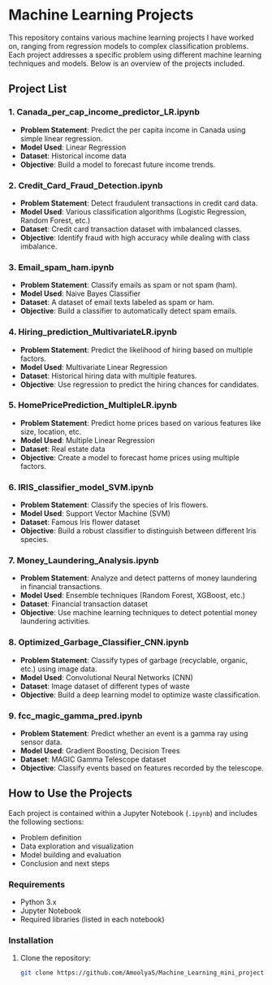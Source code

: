 # Machine Learning Projects

This repository contains various machine learning projects I have worked on, ranging from regression models to complex classification problems. Each project addresses a specific problem using different machine learning techniques and models. Below is an overview of the projects included.

## Project List

### 1. **Canada_per_cap_income_predictor_LR.ipynb**
   - **Problem Statement**: Predict the per capita income in Canada using simple linear regression.
   - **Model Used**: Linear Regression
   - **Dataset**: Historical income data
   - **Objective**: Build a model to forecast future income trends.

### 2. **Credit_Card_Fraud_Detection.ipynb**
   - **Problem Statement**: Detect fraudulent transactions in credit card data.
   - **Model Used**: Various classification algorithms (Logistic Regression, Random Forest, etc.)
   - **Dataset**: Credit card transaction dataset with imbalanced classes.
   - **Objective**: Identify fraud with high accuracy while dealing with class imbalance.

### 3. **Email_spam_ham.ipynb**
   - **Problem Statement**: Classify emails as spam or not spam (ham).
   - **Model Used**: Naive Bayes Classifier
   - **Dataset**: A dataset of email texts labeled as spam or ham.
   - **Objective**: Build a classifier to automatically detect spam emails.

### 4. **Hiring_prediction_MultivariateLR.ipynb**
   - **Problem Statement**: Predict the likelihood of hiring based on multiple factors.
   - **Model Used**: Multivariate Linear Regression
   - **Dataset**: Historical hiring data with multiple features.
   - **Objective**: Use regression to predict the hiring chances for candidates.

### 5. **HomePricePrediction_MultipleLR.ipynb**
   - **Problem Statement**: Predict home prices based on various features like size, location, etc.
   - **Model Used**: Multiple Linear Regression
   - **Dataset**: Real estate data
   - **Objective**: Create a model to forecast home prices using multiple factors.

### 6. **IRIS_classifier_model_SVM.ipynb**
   - **Problem Statement**: Classify the species of Iris flowers.
   - **Model Used**: Support Vector Machine (SVM)
   - **Dataset**: Famous Iris flower dataset
   - **Objective**: Build a robust classifier to distinguish between different Iris species.

### 7. **Money_Laundering_Analysis.ipynb**
   - **Problem Statement**: Analyze and detect patterns of money laundering in financial transactions.
   - **Model Used**: Ensemble techniques (Random Forest, XGBoost, etc.)
   - **Dataset**: Financial transaction dataset
   - **Objective**: Use machine learning techniques to detect potential money laundering activities.

### 8. **Optimized_Garbage_Classifier_CNN.ipynb**
   - **Problem Statement**: Classify types of garbage (recyclable, organic, etc.) using image data.
   - **Model Used**: Convolutional Neural Networks (CNN)
   - **Dataset**: Image dataset of different types of waste
   - **Objective**: Build a deep learning model to optimize waste classification.

### 9. **fcc_magic_gamma_pred.ipynb**
   - **Problem Statement**: Predict whether an event is a gamma ray using sensor data.
   - **Model Used**: Gradient Boosting, Decision Trees
   - **Dataset**: MAGIC Gamma Telescope dataset
   - **Objective**: Classify events based on features recorded by the telescope.

## How to Use the Projects
Each project is contained within a Jupyter Notebook (`.ipynb`) and includes the following sections:
- Problem definition
- Data exploration and visualization
- Model building and evaluation
- Conclusion and next steps

### Requirements
- Python 3.x
- Jupyter Notebook
- Required libraries (listed in each notebook)

### Installation
1. Clone the repository:
   ```bash
   git clone https://github.com/AmoolyaS/Machine_Learning_mini_projects.git
